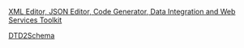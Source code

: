 
[XML Editor, JSON Editor, Code Generator, Data Integration and Web Services Toolkit](https://www.liquid-technologies.com/)

[DTD2Schema](https://www.w3.org/2000/04/schema_hack)
